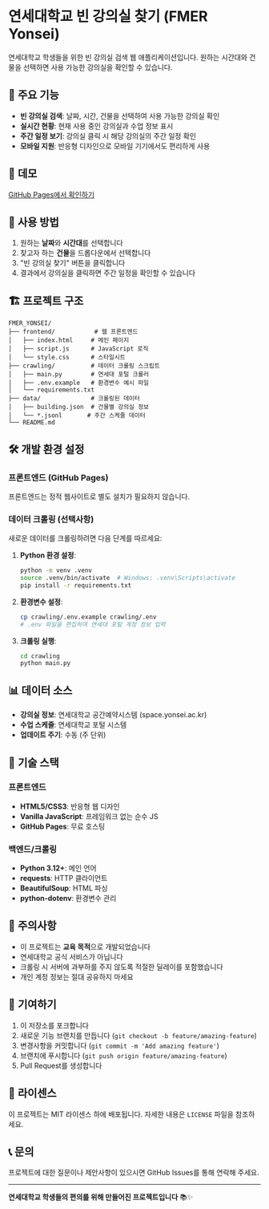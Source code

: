 # 연세대학교 빈 강의실 찾기 (FMER Yonsei)

연세대학교 학생들을 위한 빈 강의실 검색 웹 애플리케이션입니다. 원하는 시간대와 건물을 선택하면 사용 가능한 강의실을 확인할 수 있습니다.

## 🌟 주요 기능

- **빈 강의실 검색**: 날짜, 시간, 건물을 선택하여 사용 가능한 강의실 확인
- **실시간 현황**: 현재 사용 중인 강의실과 수업 정보 표시
- **주간 일정 보기**: 강의실 클릭 시 해당 강의실의 주간 일정 확인
- **모바일 지원**: 반응형 디자인으로 모바일 기기에서도 편리하게 사용

## 🚀 데모

[GitHub Pages에서 확인하기](https://sleepylee02.github.io/FMER_YONSEI/frontend/)

## 📱 사용 방법

1. 원하는 **날짜**와 **시간대**를 선택합니다
2. 찾고자 하는 **건물**을 드롭다운에서 선택합니다
3. "빈 강의실 찾기" 버튼을 클릭합니다
4. 결과에서 강의실을 클릭하면 주간 일정을 확인할 수 있습니다

## 🏗️ 프로젝트 구조

```
FMER_YONSEI/
├── frontend/           # 웹 프론트엔드
│   ├── index.html     # 메인 페이지
│   ├── script.js      # JavaScript 로직
│   └── style.css      # 스타일시트
├── crawling/          # 데이터 크롤링 스크립트
│   ├── main.py        # 연세대 포털 크롤러
│   ├── .env.example   # 환경변수 예시 파일
│   └── requirements.txt
├── data/              # 크롤링된 데이터
│   ├── building.json  # 건물별 강의실 정보
│   └── *.jsonl       # 주간 스케줄 데이터
└── README.md
```

## 🛠️ 개발 환경 설정

### 프론트엔드 (GitHub Pages)

프론트엔드는 정적 웹사이트로 별도 설치가 필요하지 않습니다.

### 데이터 크롤링 (선택사항)

새로운 데이터를 크롤링하려면 다음 단계를 따르세요:

1. **Python 환경 설정**:
   ```bash
   python -m venv .venv
   source .venv/bin/activate  # Windows: .venv\Scripts\activate
   pip install -r requirements.txt
   ```

2. **환경변수 설정**:
   ```bash
   cp crawling/.env.example crawling/.env
   # .env 파일을 편집하여 연세대 포털 계정 정보 입력
   ```

3. **크롤링 실행**:
   ```bash
   cd crawling
   python main.py
   ```

## 📊 데이터 소스

- **강의실 정보**: 연세대학교 공간예약시스템 (space.yonsei.ac.kr)
- **수업 스케줄**: 연세대학교 포털 시스템
- **업데이트 주기**: 수동 (주 단위)

## 🔧 기술 스택

### 프론트엔드
- **HTML5/CSS3**: 반응형 웹 디자인
- **Vanilla JavaScript**: 프레임워크 없는 순수 JS
- **GitHub Pages**: 무료 호스팅

### 백엔드/크롤링
- **Python 3.12+**: 메인 언어
- **requests**: HTTP 클라이언트
- **BeautifulSoup**: HTML 파싱
- **python-dotenv**: 환경변수 관리

## 📝 주의사항

- 이 프로젝트는 **교육 목적**으로 개발되었습니다
- 연세대학교 공식 서비스가 아닙니다
- 크롤링 시 서버에 과부하를 주지 않도록 적절한 딜레이를 포함했습니다
- 개인 계정 정보는 절대 공유하지 마세요

## 🤝 기여하기

1. 이 저장소를 포크합니다
2. 새로운 기능 브랜치를 만듭니다 (`git checkout -b feature/amazing-feature`)
3. 변경사항을 커밋합니다 (`git commit -m 'Add amazing feature'`)
4. 브랜치에 푸시합니다 (`git push origin feature/amazing-feature`)
5. Pull Request를 생성합니다

## 📄 라이센스

이 프로젝트는 MIT 라이센스 하에 배포됩니다. 자세한 내용은 `LICENSE` 파일을 참조하세요.

## 📞 문의

프로젝트에 대한 질문이나 제안사항이 있으시면 GitHub Issues를 통해 연락해 주세요.

---

**연세대학교 학생들의 편의를 위해 만들어진 프로젝트입니다** 📚✨
